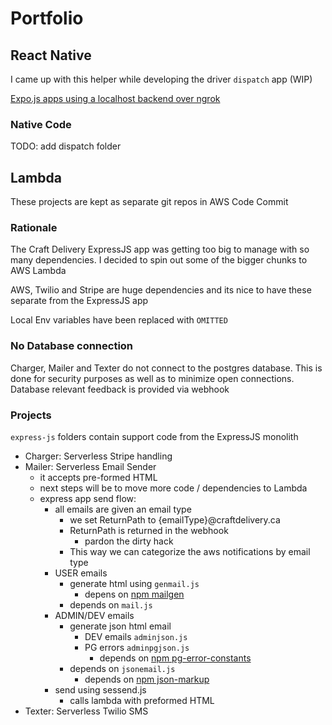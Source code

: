 # Portfolio

## React Native

I came up with this helper while developing the driver `dispatch` app (WIP)

[Expo.js apps using a localhost backend over ngrok](https://dev.to/craftdelivery/expo-js-apps-using-a-localhost-backend-over-ngrok-hb6)

### Native Code

TODO: add dispatch folder

## Lambda
These projects are kept as separate git repos in AWS Code Commit

### Rationale
The Craft Delivery ExpressJS app was getting too big to manage with so many dependencies. I decided to spin out some of the bigger chunks to AWS Lambda

AWS, Twilio and Stripe are huge dependencies and its nice to have these separate from the ExpressJS app

Local Env variables have been replaced with `OMITTED`

### No Database connection
Charger, Mailer and Texter do not connect to the postgres database. This is done for security purposes as well as to minimize open connections. Database relevant feedback is provided via webhook

### Projects
`express-js` folders contain support code from the ExpressJS monolith
  - Charger: Serverless Stripe handling
  - Mailer: Serverless Email Sender
    - it accepts pre-formed HTML
    - next steps will be to move more code / dependencies to Lambda
    - express app send flow:
      - all emails are given an email type
        - we set ReturnPath to {emailType}@craftdelivery.ca
        - ReturnPath is returned in the webhook
          - pardon the dirty hack
        - This way we can categorize the aws notifications by email type
      - USER emails
        - generate html using `genmail.js`
          - depens on [npm mailgen](https://www.npmjs.com/package/mailgen)
        - depends on `mail.js`
      - ADMIN/DEV emails
        - generate json html email
          - DEV emails `adminjson.js`
          - PG errors `adminpgjson.js`
            - depends on [npm pg-error-constants](https://www.npmjs.com/package/pg-error-constants)
        - depends on `jsonemail.js`
          - depends on [npm json-markup](https://www.npmjs.com/package/json-markup)
      - send using sessend.js
        - calls lambda with preformed HTML
  - Texter: Serverless Twilio SMS



